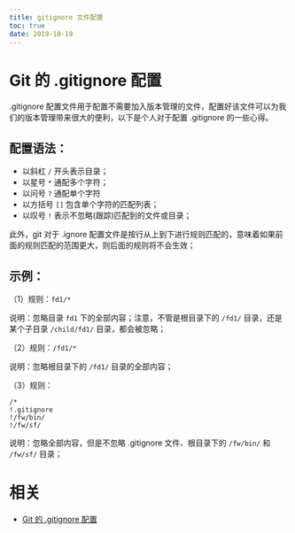 ```yaml
---
title: gitignore 文件配置
toc: true
date: 2019-10-19
---
```

# Git 的 .gitignore 配置

.gitignore 配置文件用于配置不需要加入版本管理的文件，配置好该文件可以为我们的版本管理带来很大的便利，以下是个人对于配置 .gitignore 的一些心得。

## 配置语法：

- 以斜杠 `/` 开头表示目录；
- 以星号 `*` 通配多个字符；
- 以问号 `?` 通配单个字符
- 以方括号 `[]` 包含单个字符的匹配列表；
- 以叹号 `!` 表示不忽略(跟踪)匹配到的文件或目录；

此外，git 对于 .ignore 配置文件是按行从上到下进行规则匹配的，意味着如果前面的规则匹配的范围更大，则后面的规则将不会生效；

## 示例：

（1）规则：`fd1/*`

说明：忽略目录 `fd1` 下的全部内容；注意，不管是根目录下的 `/fd1/` 目录，还是某个子目录 `/child/fd1/` 目录，都会被忽略；

（2）规则：`/fd1/*`

说明：忽略根目录下的 `/fd1/` 目录的全部内容；

（3）规则：

```
/*
!.gitignore
!/fw/bin/
!/fw/sf/
```

说明：忽略全部内容，但是不忽略 .gitignore 文件、根目录下的 `/fw/bin/` 和 `/fw/sf/` 目录；


# 相关

- [Git 的 .gitignore 配置](https://www.cnblogs.com/haiq/archive/2012/12/26/2833746.html)
